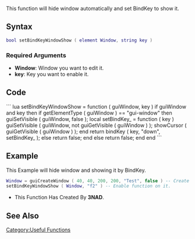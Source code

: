 <pageclass class="#228B22" subcaption="Useful Function"></pageclass> <lowercasetitle/>

This function will hide window automatically and set BindKey to show it.

Syntax
------

``` lua
bool setBindKeyWindowShow ( element Window, string key )
```

### Required Arguments

-   **Window**: Window you want to edit it.
-   **key**: Key you want to enable it.

Code
----

<section name="Function source" class="client" show="true">
``` lua
setBindKeyWindowShow = function ( guiWindow, key )
    if guiWindow and key then
        if getElementType ( guiWindow ) == "gui-window" then
            guiSetVisible ( guiWindow, false );
            local setBindKey_ = function ( key )
                guiSetVisible ( guiWindow, not guiGetVisible ( guiWindow ) );
                showCursor ( guiGetVisible ( guiWindow ) );
            end
            return bindKey ( key, "down", setBindKey_ );
        else
            return false;
        end
    else
        return false;
    end
end
```

</section>

Example
-------

<section name="Client-side example" class="client" show="true">
This Example will hide window and showing it by BindKey.

``` lua
Window = guiCreateWindow ( 40, 40, 200, 200, "Test", false ) -- Create window.
setBindKeyWindowShow ( Window, "f2" ) -- Enable function on it.
```

</section>

-   This Function Has Created By **3NAD**.

See Also
--------

[Category:Useful Functions](/docs/Category:Useful_Functions.md "wikilink")
